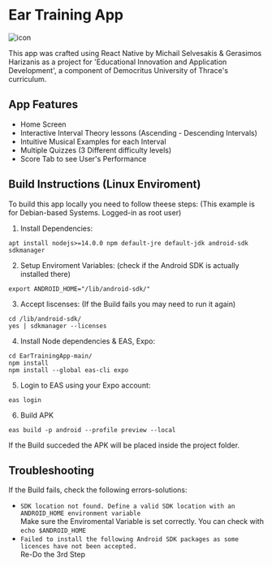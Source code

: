 # Ear Training App
![icon](https://github.com/miselve/EarTrainingApp/assets/94703285/db3a7bf7-3f09-4092-89df-2c2929236ce0)

This app was crafted using React Native by Michail Selvesakis & Gerasimos Harizanis as a project for 'Educational Innovation and Application Development', a component of Democritus University of Thrace's curriculum.

## App Features
* Home Screen
* Interactive Interval Theory lessons (Ascending - Descending Intervals)
* Intuitive Musical Examples for each Interval
* Multiple Quizzes (3 Different difficulty levels)
* Score Tab to see User's Performance

## Build Instructions (Linux Enviroment)

To build this app locally you need to follow theese steps: (This example is for Debian-based Systems. Logged-in as root user)

1. Install Dependencies:
```
apt install nodejs>=14.0.0 npm default-jre default-jdk android-sdk sdkmanager
```

2. Setup Enviroment Variables: (check if the Android SDK is actually installed there)
```
export ANDROID_HOME="/lib/android-sdk/"
```
3. Accept liscenses: (If the Build fails you may need to run it again)
```
cd /lib/android-sdk/
yes | sdkmanager --licenses
```

4. Install Node dependencies & EAS, Expo:
```
cd EarTrainingApp-main/
npm install
npm install --global eas-cli expo
```

5. Login to EAS using your Expo account:
```
eas login
```
6. Build APK
```
eas build -p android --profile preview --local
```

If the Build succeded the APK will be placed inside the project folder.

## Troubleshooting
If the Build fails, check the following errors-solutions:

* ``` SDK location not found. Define a valid SDK location with an ANDROID_HOME environment variable ```<br>
Make sure the Enviromental Variable is set correctly. You can check with ```echo $ANDROID_HOME```
* ``` Failed to install the following Android SDK packages as some licences have not been accepted. ``` <br>
Re-Do the 3rd Step

